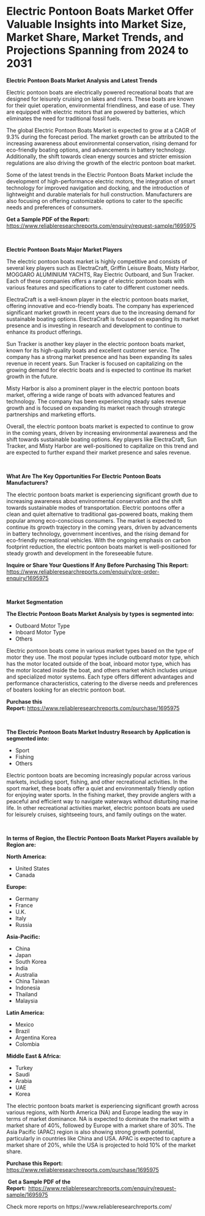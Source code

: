 <p><h1>Electric Pontoon Boats Market Offer Valuable Insights into Market Size, Market Share, Market Trends, and Projections Spanning from 2024 to 2031</h1></p><p><strong>Electric Pontoon Boats Market Analysis and Latest Trends</strong></p>
<p><p>Electric pontoon boats are electrically powered recreational boats that are designed for leisurely cruising on lakes and rivers. These boats are known for their quiet operation, environmental friendliness, and ease of use. They are equipped with electric motors that are powered by batteries, which eliminates the need for traditional fossil fuels.</p><p>The global Electric Pontoon Boats Market is expected to grow at a CAGR of 9.3% during the forecast period. The market growth can be attributed to the increasing awareness about environmental conservation, rising demand for eco-friendly boating options, and advancements in battery technology. Additionally, the shift towards clean energy sources and stricter emission regulations are also driving the growth of the electric pontoon boat market.</p><p>Some of the latest trends in the Electric Pontoon Boats Market include the development of high-performance electric motors, the integration of smart technology for improved navigation and docking, and the introduction of lightweight and durable materials for hull construction. Manufacturers are also focusing on offering customizable options to cater to the specific needs and preferences of consumers.</p></p>
<p><strong>Get a Sample PDF of the Report:&nbsp;</strong> <a href="https://www.reliableresearchreports.com/enquiry/request-sample/1695975">https://www.reliableresearchreports.com/enquiry/request-sample/1695975</a></p>
<p>&nbsp;</p>
<p><strong>Electric Pontoon Boats Major Market Players</strong></p>
<p><p>The electric pontoon boats market is highly competitive and consists of several key players such as ElectraCraft, Griffin Leisure Boats, Misty Harbor, MOGGARO ALUMINIUM YACHTS, Ray Electric Outboard, and Sun Tracker. Each of these companies offers a range of electric pontoon boats with various features and specifications to cater to different customer needs.</p><p>ElectraCraft is a well-known player in the electric pontoon boats market, offering innovative and eco-friendly boats. The company has experienced significant market growth in recent years due to the increasing demand for sustainable boating options. ElectraCraft is focused on expanding its market presence and is investing in research and development to continue to enhance its product offerings.</p><p>Sun Tracker is another key player in the electric pontoon boats market, known for its high-quality boats and excellent customer service. The company has a strong market presence and has been expanding its sales revenue in recent years. Sun Tracker is focused on capitalizing on the growing demand for electric boats and is expected to continue its market growth in the future.</p><p>Misty Harbor is also a prominent player in the electric pontoon boats market, offering a wide range of boats with advanced features and technology. The company has been experiencing steady sales revenue growth and is focused on expanding its market reach through strategic partnerships and marketing efforts.</p><p>Overall, the electric pontoon boats market is expected to continue to grow in the coming years, driven by increasing environmental awareness and the shift towards sustainable boating options. Key players like ElectraCraft, Sun Tracker, and Misty Harbor are well-positioned to capitalize on this trend and are expected to further expand their market presence and sales revenue.</p></p>
<p>&nbsp;</p>
<p><strong>What Are The Key Opportunities For Electric Pontoon Boats Manufacturers?</strong></p>
<p><p>The electric pontoon boats market is experiencing significant growth due to increasing awareness about environmental conservation and the shift towards sustainable modes of transportation. Electric pontoons offer a clean and quiet alternative to traditional gas-powered boats, making them popular among eco-conscious consumers. The market is expected to continue its growth trajectory in the coming years, driven by advancements in battery technology, government incentives, and the rising demand for eco-friendly recreational vehicles. With the ongoing emphasis on carbon footprint reduction, the electric pontoon boats market is well-positioned for steady growth and development in the foreseeable future.</p></p>
<p><strong>Inquire or Share Your Questions If Any Before Purchasing This Report:</strong> <a href="https://www.reliableresearchreports.com/enquiry/pre-order-enquiry/1695975">https://www.reliableresearchreports.com/enquiry/pre-order-enquiry/1695975</a></p>
<p>&nbsp;</p>
<p><strong>Market Segmentation</strong></p>
<p><strong>The Electric Pontoon Boats Market Analysis by types is segmented into:</strong></p>
<p><ul><li>Outboard Motor Type</li><li>Inboard Motor Type</li><li>Others</li></ul></p>
<p><p>Electric pontoon boats come in various market types based on the type of motor they use. The most popular types include outboard motor type, which has the motor located outside of the boat, inboard motor type, which has the motor located inside the boat, and others market which includes unique and specialized motor systems. Each type offers different advantages and performance characteristics, catering to the diverse needs and preferences of boaters looking for an electric pontoon boat.</p></p>
<p><strong>Purchase this Report:&nbsp;</strong><a href="https://www.reliableresearchreports.com/purchase/1695975">https://www.reliableresearchreports.com/purchase/1695975</a></p>
<p>&nbsp;</p>
<p><strong>The Electric Pontoon Boats Market Industry Research by Application is segmented into:</strong></p>
<p><ul><li>Sport</li><li>Fishing</li><li>Others</li></ul></p>
<p><p>Electric pontoon boats are becoming increasingly popular across various markets, including sport, fishing, and other recreational activities. In the sport market, these boats offer a quiet and environmentally friendly option for enjoying water sports. In the fishing market, they provide anglers with a peaceful and efficient way to navigate waterways without disturbing marine life. In other recreational activities market, electric pontoon boats are used for leisurely cruises, sightseeing tours, and family outings on the water.</p></p>
<p>&nbsp;</p>
<p><strong>In terms of Region, the Electric Pontoon Boats Market Players available by Region are:</strong></p>
<p>
    <p> <strong> North America: </strong>
        <ul>
            <li>United States</li>
            <li>Canada</li>
        </ul>
        </p> 
    <p> <strong> Europe: </strong>
        <ul>
            <li>Germany</li>
            <li>France</li>
            <li>U.K.</li>
            <li>Italy</li>
            <li>Russia</li>
        </ul>
        </p> 
    <p> <strong> Asia-Pacific: </strong>
        <ul>
            <li>China</li>
            <li>Japan</li>
            <li>South Korea</li>
            <li>India</li>
            <li>Australia</li>
            <li>China Taiwan</li>
            <li>Indonesia</li>
            <li>Thailand</li>
            <li>Malaysia</li>
        </ul>
        </p> 
    <p> <strong> Latin America: </strong>
        <ul>
            <li>Mexico</li>
            <li>Brazil</li>
            <li>Argentina Korea</li>
            <li>Colombia</li>
        </ul>
        </p> 
    <p> <strong> Middle East & Africa: </strong>
        <ul>
            <li>Turkey</li>
            <li>Saudi</li>
            <li>Arabia</li>
            <li>UAE</li>
            <li>Korea</li>
        </ul>
    </p>
    </p>
<p><p>The electric pontoon boats market is experiencing significant growth across various regions, with North America (NA) and Europe leading the way in terms of market dominance. NA is expected to dominate the market with a market share of 40%, followed by Europe with a market share of 30%. The Asia Pacific (APAC) region is also showing strong growth potential, particularly in countries like China and USA. APAC is expected to capture a market share of 20%, while the USA is projected to hold 10% of the market share.</p></p>
<p><strong>Purchase this Report: </strong><a href="https://www.reliableresearchreports.com/purchase/1695975">https://www.reliableresearchreports.com/purchase/1695975</a></p>
<p>&nbsp;<strong>Get a Sample PDF of the Report:&nbsp;&nbsp;</strong><a href="https://www.reliableresearchreports.com/enquiry/request-sample/1695975">https://www.reliableresearchreports.com/enquiry/request-sample/1695975</a></p>
<p><strong></strong></p>
<p>Check more reports on https://www.reliableresearchreports.com/</p>